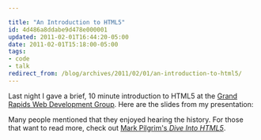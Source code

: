 ```yaml
---

title: "An Introduction to HTML5"
id: 4d486a8ddabe9d478e000001
updated: 2011-02-01T16:44:20-05:00
date: 2011-02-01T15:18:00-05:00
tags:
- code
- talk
redirect_from: /blog/archives/2011/02/01/an-introduction-to-html5/
---
```


Last night I gave a brief, 10 minute introduction to HTML5 at the [Grand Rapids Web Development Group](http://www.meetup.com/grwebdev/events/15961856/). Here are the slides from my presentation:

<script src="http://speakerdeck.com/embed/4d473cd65753087d54000003.js?size=preview">
</script>
Many people mentioned that they enjoyed hearing the history. For those that want to read more, check out [Mark Pilgrim's *Dive Into HTML5*](http://diveintohtml5.info/past.html).
